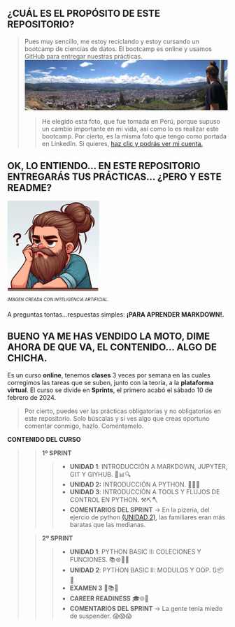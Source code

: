 ## **¿CUÁL ES EL PROPÓSITO DE ESTE REPOSITORIO?**
> Pues muy sencillo, me estoy reciclando y estoy cursando un bootcamp de ciencias de datos. El bootcamp es online y usamos GitHub para entregar nuestras prácticas.
![fotocaja](./imagenes/cajamarca.jpg)
>> He elegido esta foto, que fue tomada en Perú, porque supuso un cambio importante en mi vida, así como lo es realizar este bootcamp. Por cierto, es la misma foto que tengo como portada en LinkedIn.
Si quieres, [haz clic y podrás ver mi cuenta.](https://www.linkedin.com/in/pepereina/)


## OK, LO ENTIENDO... EN ESTE REPOSITORIO ENTREGARÁS TUS PRÁCTICAS... ¿PERO Y ESTE README?

<img src="./imagenes/ia.jpeg" width=210><sub><sup>  
*IMAGEN CREADA CON INTELIGENCIA ARTIFICIAL.* </sup></sub>  

A preguntas tontas...respuestas simples: **¡PARA APRENDER MARKDOWN!.**

## BUENO YA ME HAS VENDIDO LA MOTO, DIME AHORA DE QUE VA, EL CONTENIDO... ALGO DE CHICHA. 

Es un curso **online**, tenemos **clases** 3 veces por semana en las cuales corregimos las tareas que se suben, junto con la teoría, a la **plataforma virtual**. El curso se divide en **Sprints**, el primero acabó el sábado 10 de febrero de 2024.
>Por cierto, puedes ver las prácticas obligatorias y no obligatorias en este repositorio. Solo búscalas y si ves algo que creas oportuno comentar conmigo, hazlo. Coméntamelo.   

**CONTENIDO DEL CURSO**  
>> **1º SPRINT**
>>> - **UNIDAD 1**: INTRODUCCIÓN A MARKDOWN, JUPYTER, GIT Y GIYHUB. 🚀📊🔍
>>> - **UNIDAD 2:** INTRODUCCIÓN A PYTHON. 🐍🐍🐍
>>> - **UNIDAD 3**: INTRODUCCIÓN A TOOLS Y FLUJOS DE CONTROL EN PYTHON. ⚒️⛏️🪓
>>> - **COMENTARIOS DEL SPRINT** → En la pizeria, del ejercio de python [(UNIDAD 2)](https://github.com/PepeReinaCampo/ONLINE_DS_THEBRIDGE_PEPE-REINA/blob/main/Sprint%20_1/Unidad_2_python/Challenge%202%20obligatorio/13_Practica_Obligatoria_Python_Basics_I.ipynb), las familiares eran más baratas que las medianas.  
>
>> **2º SPRINT**
>>> - **UNIDAD 1**: PYTHON BASIC II: COLECIONES Y FUNCIONES. 📚⚙️🔄🔀
>>> - **UNIDAD 2**: PYTHON BASIC II: MODULOS Y OOP. 🔃📦🧰
>>> - **EXAMEN 3** 📝📚⏰
>>> - **CAREER READINESS** 🎓🌐🚀
>>> - **COMENTARIOS DEL SPRINT** → La gente tenía miedo de suspender. 😱😱😱

